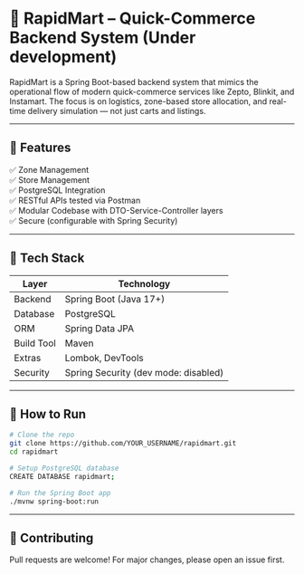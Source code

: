 # 🛒 RapidMart – Quick-Commerce Backend System (Under development)

RapidMart is a Spring Boot-based backend system that mimics the operational flow of modern quick-commerce services like Zepto, Blinkit, and Instamart. The focus is on logistics, zone-based store allocation, and real-time delivery simulation — not just carts and listings.

---

## 🚀 Features

✅ Zone Management  
✅ Store Management  
✅ PostgreSQL Integration  
✅ RESTful APIs tested via Postman  
✅ Modular Codebase with DTO-Service-Controller layers  
✅ Secure (configurable with Spring Security)

---

## 🧱 Tech Stack

| Layer       | Technology            |
|-------------|------------------------|
| Backend     | Spring Boot (Java 17+) |
| Database    | PostgreSQL             |
| ORM         | Spring Data JPA        |
| Build Tool  | Maven                  |
| Extras      | Lombok, DevTools       |
| Security    | Spring Security (dev mode: disabled) |

---

## 📌 How to Run

```bash
# Clone the repo
git clone https://github.com/YOUR_USERNAME/rapidmart.git
cd rapidmart

# Setup PostgreSQL database
CREATE DATABASE rapidmart;

# Run the Spring Boot app
./mvnw spring-boot:run
```

---

## 🤝 Contributing
Pull requests are welcome! For major changes, please open an issue first.
